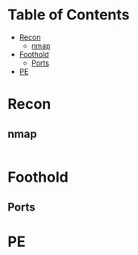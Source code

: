 # Table of Contents
- [Recon](#recon)
    - [nmap](#nmap)
- [Foothold](#foothold)
    - [Ports](#ports)
- [PE](#pe)

# Recon

## nmap
```c
```

# Foothold
## Ports

# PE
<pre>
</pre>